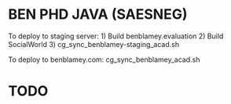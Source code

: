 BEN PHD JAVA (SAESNEG)
=====================

To deploy to staging server:
	1) Build benblamey.evaluation
	2) Build SocialWorld
	3) cg_sync_benblamey-staging_acad.sh

To deploy to benblamey.com:
cg_sync_benblamey_acad.sh


TODO
====
		